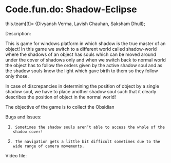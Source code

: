 # Code.fun.do: Shadow-Eclipse
this.team[3]= {Divyansh Verma, Lavish Chauhan, Saksham Dhull};

Description:

This is game for windows platform in which shadow is the true master of an object!
In this game we switch to a different world called shadow-world where the shadows of an object has souls which can be moved around under the cover of shadows only and when we switch back to normal world the object has to follow the orders given by the active shadow soul and as the shadow souls know the light which gave birth to them so they follow only those.

In case of discrepancies in determining the position of object by a single shadow soul, we have to place another shadow soul such that it clearly describes the position of object in the normal world!

The objective of the game is to collect the Obsidian

Bugs and Issues:

1.      Sometimes the shadow souls aren’t able to access the whole of the shadow cover!

2.      The navigation gets a little bit difficult sometimes due to the wide range of camera movements.

Video file: 
